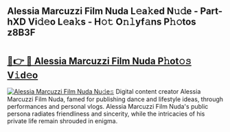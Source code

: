 ## Alessia Marcuzzi Film Nuda L𝚎a𝚔ed N𝚞𝚍e - Part-hXD Vi𝚍𝚎o L𝚎a𝚔s - H𝚘𝚝 O𝚗𝚕yf𝚊ns P𝚑𝚘tos z8B3F

# <h2><a href="http://kf0uco.oniu.top/?m=Alessia+Marcuzzi+Film+Nuda">🔗👉 🔴 Alessia Marcuzzi Film Nuda P𝚑ot𝚘𝚜 V𝚒d𝚎o</a></h2>

[![Alessia Marcuzzi Film Nuda Nu𝚍e𝚜](https://i.imgur.com/0qMVB7G.gif)](http://kf0uco.oniu.top/?m=Alessia+Marcuzzi+Film+Nuda)
Digital content creator Alessia Marcuzzi Film Nuda, famed for publishing dance and lifestyle ideas, through performances and personal vlogs. Alessia Marcuzzi Film Nuda's public persona radiates friendliness and sincerity, while the intricacies of his private life remain shrouded in enigma.  

